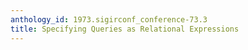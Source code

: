 ```yaml
---
anthology_id: 1973.sigirconf_conference-73.3
title: Specifying Queries as Relational Expressions
---
```

